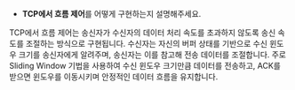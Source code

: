 - **TCP에서 흐름 제어**를 어떻게 구현하는지 설명해주세요.

TCP에서 흐름 제어는 송신자가 수신자의 데이터 처리 속도를 초과하지 않도록 송신 속도를 조절하는 방식으로 구현됩니다. 수신자는 자신의 버퍼 상태를 기반으로 수신 윈도우 크기를 송신자에게 알려주며, 송신자는 이를 참고해 전송 데이터를 조절합니다. 주로 Sliding Window 기법을 사용하여 수신 윈도우 크기만큼 데이터를 전송하고, ACK를 받으면 윈도우를 이동시키며 안정적인 데이터 흐름을 유지합니다.
